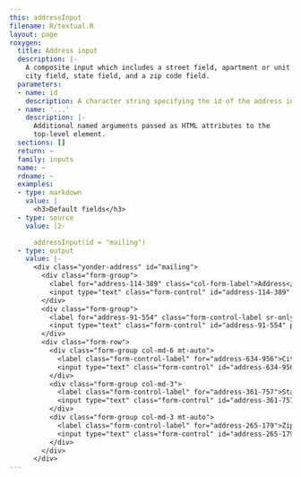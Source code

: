 ```yaml
---
this: addressInput
filename: R/textual.R
layout: page
roxygen:
  title: Address input
  description: |-
    A composite input which includes a street field, apartment or unit field,
    city field, state field, and a zip code field.
  parameters:
  - name: id
    description: A character string specifying the id of the address input.
  - name: '...'
    description: |-
      Additional named arguments passed as HTML attributes to the
      top-level element.
  sections: []
  return: ~
  family: inputs
  name: ~
  rdname: ~
  examples:
  - type: markdown
    value: |
      <h3>Default fields</h3>
  - type: source
    value: |2-

      addressInput(id = "mailing")
  - type: output
    value: |-
      <div class="yonder-address" id="mailing">
        <div class="form-group">
          <label for="address-114-389" class="col-form-label">Address</label>
          <input type="text" class="form-control" id="address-114-389" placeholder="Street address, P.O. box"/>
        </div>
        <div class="form-group">
          <label for="address-91-554" class="form-control-label sr-only">Address line 2</label>
          <input type="text" class="form-control" id="address-91-554" placeholder="Apartment, floor, unit"/>
        </div>
        <div class="form-row">
          <div class="form-group col-md-6 mt-auto">
            <label class="form-control-label" for="address-634-956">City</label>
            <input type="text" class="form-control" id="address-634-956"/>
          </div>
          <div class="form-group col-md-3">
            <label class="form-control-label" for="address-361-757">State</label>
            <input type="text" class="form-control" id="address-361-757"/>
          </div>
          <div class="form-group col-md-3 mt-auto">
            <label class="form-control-label" for="address-265-179">Zip</label>
            <input type="text" class="form-control" id="address-265-179"/>
          </div>
        </div>
      </div>
---
```

